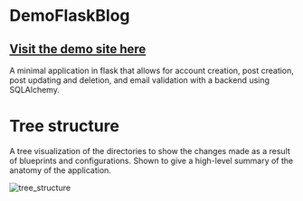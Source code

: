 # DemoFlaskBlog
## [Visit the demo site here](http://45.79.145.188/)
A minimal application in flask that allows for account creation, post creation, post updating and deletion, and email validation with a backend using SQLAlchemy.

# Tree structure
A tree visualization of the directories to show the changes made as a result of blueprints and configurations. Shown to give a high-level summary of the anatomy of the application.

![tree_structure](https://i.imgur.com/AHIkylM.png)
